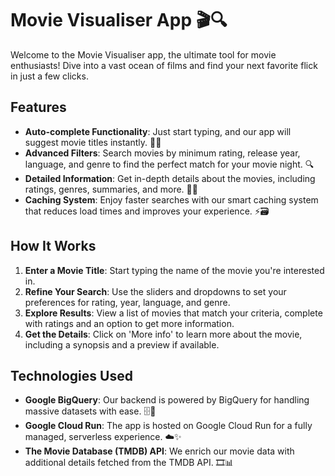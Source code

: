 # Movie Visualiser App 🎬🔍

Welcome to the Movie Visualiser app, the ultimate tool for movie enthusiasts! Dive into a vast ocean of films and find your next favorite flick in just a few clicks.

## Features

- **Auto-complete Functionality**: Just start typing, and our app will suggest movie titles instantly. 🧠💡
- **Advanced Filters**: Search movies by minimum rating, release year, language, and genre to find the perfect match for your movie night. 🔍
- **Detailed Information**: Get in-depth details about the movies, including ratings, genres, summaries, and more. 🎥📖
- **Caching System**: Enjoy faster searches with our smart caching system that reduces load times and improves your experience. ⚡🗃️

## How It Works

1. **Enter a Movie Title**: Start typing the name of the movie you're interested in.
2. **Refine Your Search**: Use the sliders and dropdowns to set your preferences for rating, year, language, and genre.
3. **Explore Results**: View a list of movies that match your criteria, complete with ratings and an option to get more information.
4. **Get the Details**: Click on 'More info' to learn more about the movie, including a synopsis and a preview if available.

## Technologies Used

- **Google BigQuery**: Our backend is powered by BigQuery for handling massive datasets with ease. 🗄️🚀
- **Google Cloud Run**: The app is hosted on Google Cloud Run for a fully managed, serverless experience. ☁️✨
- **The Movie Database (TMDB) API**: We enrich our movie data with additional details fetched from the TMDB API. 🎞️📊
